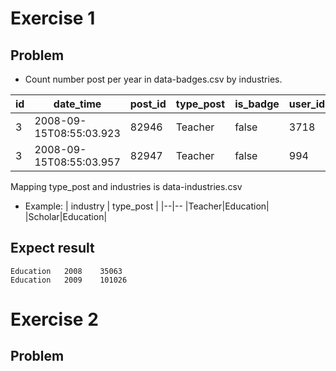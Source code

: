 # Exercise 1
## Problem 
- Count number post per year in data-badges.csv by industries.

| id |date_time  |post_id|type_post|is_badge|user_id|
|--|--|--|--|--|--
| 3 | 2008-09-15T08:55:03.923 |82946|Teacher|false|3718
|3|2008-09-15T08:55:03.957|82947|Teacher|false|994 

Mapping type_post and industries is data-industries.csv
 - Example:
| industry | type_post |
|--|--
|Teacher|Education|
|Scholar|Education|

## Expect result
```
Education	2008	35063
Education	2009	101026
```

# Exercise 2
## Problem

